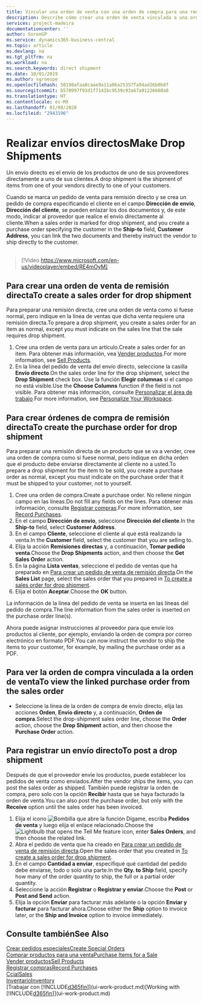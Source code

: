 ```yaml
---
title: Vincular una orden de venta con una orden de compra para una remisión directa | Documentos de Microsoft
description: Describe cómo crear una orden de venta vinculada a una orden de compra para habilitar el envío directo del proveedor al cliente.
services: project-madeira
documentationcenter: ''
author: SorenGP
ms.service: dynamics365-business-central
ms.topic: article
ms.devlang: na
ms.tgt_pltfrm: na
ms.workload: na
ms.search.keywords: direct shipment
ms.date: 10/01/2019
ms.author: sgroespe
ms.openlocfilehash: 50198afaa8caae9a11a06a25357fa94ad26b0b8f
ms.sourcegitcommit: b570997f93d1f7141bc9539c93a67a91226660a8
ms.translationtype: HT
ms.contentlocale: es-MX
ms.lasthandoff: 01/08/2020
ms.locfileid: "2943196"
---
```

# <a name="make-drop-shipments"></a><span data-ttu-id="13bf5-103">Realizar envíos directos</span><span class="sxs-lookup"><span data-stu-id="13bf5-103">Make Drop Shipments</span></span>
<span data-ttu-id="13bf5-104">Un envío directo es el envío de los productos de uno de sus proveedores directamente a uno de sus clientes.</span><span class="sxs-lookup"><span data-stu-id="13bf5-104">A drop shipment is the shipment of items from one of your vendors directly to one of your customers.</span></span>

<span data-ttu-id="13bf5-105">Cuando se marca un pedido de venta para remisión directo y se crea un pedido de compra especificando el cliente en el campo **Dirección de envío**, **Dirección del cliente**, se pueden enlazar los dos documentos y, de este modo, indicar al proveedor que realice el envío directamente al cliente.</span><span class="sxs-lookup"><span data-stu-id="13bf5-105">When a sales order is marked for drop shipment, and you create a purchase order specifying the customer in the **Ship-to** field, **Customer Address**, you can link the two documents and thereby instruct the vendor to ship directly to the customer.</span></span>
<br><br>  
  
> [!Video https://www.microsoft.com/en-us/videoplayer/embed/RE4mOyM]

## <a name="to-create-a-sales-order-for-drop-shipment"></a><span data-ttu-id="13bf5-106">Para crear una orden de venta de remisión directa</span><span class="sxs-lookup"><span data-stu-id="13bf5-106">To create a sales order for drop shipment</span></span>
<span data-ttu-id="13bf5-107">Para preparar una remisión directa, cree una orden de venta como si fuese normal, pero indique en la línea de ventas que dicha venta requiere una remisión directa.</span><span class="sxs-lookup"><span data-stu-id="13bf5-107">To prepare a drop shipment, you create a sales order for an item as normal, except you must indicate on the sales line that the sale requires drop shipment.</span></span>

1. <span data-ttu-id="13bf5-108">Cree una orden de venta para un artículo.</span><span class="sxs-lookup"><span data-stu-id="13bf5-108">Create a sales order for an item.</span></span> <span data-ttu-id="13bf5-109">Para obtener más información, vea [Vender productos](sales-how-sell-products.md).</span><span class="sxs-lookup"><span data-stu-id="13bf5-109">For more information, see [Sell Products](sales-how-sell-products.md).</span></span>
2. <span data-ttu-id="13bf5-110">En la línea del pedido de venta del envío directo, seleccione la casilla **Envío directo**.</span><span class="sxs-lookup"><span data-stu-id="13bf5-110">On the sales order line for the drop shipment, select the **Drop Shipment** check box.</span></span> <span data-ttu-id="13bf5-111">Use la función **Elegir columnas** si el campo no está visible.</span><span class="sxs-lookup"><span data-stu-id="13bf5-111">Use the **Choose Columns** function if the field is not visible.</span></span> <span data-ttu-id="13bf5-112">Para obtener más información, consulte [Personalizar el área de trabajo](ui-personalization-user.md).</span><span class="sxs-lookup"><span data-stu-id="13bf5-112">For more information, see [Personalize Your Workspace](ui-personalization-user.md).</span></span>

## <a name="to-create-the-purchase-order-for-drop-shipment"></a><span data-ttu-id="13bf5-113">Para crear órdenes de compra de remisión directa</span><span class="sxs-lookup"><span data-stu-id="13bf5-113">To create the purchase order for drop shipment</span></span>
<span data-ttu-id="13bf5-114">Para preparar una remisión directa de un producto que se va a vender, cree una orden de compra como si fuese normal, pero indique en dicha orden que el producto debe enviarse directamente al cliente no a usted.</span><span class="sxs-lookup"><span data-stu-id="13bf5-114">To prepare a drop shipment for the item to be sold, you create a purchase order as normal, except you must indicate on the purchase order that it must be shipped to your customer, not to yourself.</span></span>

1. <span data-ttu-id="13bf5-115">Cree una orden de compra.</span><span class="sxs-lookup"><span data-stu-id="13bf5-115">Create a purchase order.</span></span> <span data-ttu-id="13bf5-116">No rellene ningún campo en las líneas.</span><span class="sxs-lookup"><span data-stu-id="13bf5-116">Do not fill any fields on the lines.</span></span> <span data-ttu-id="13bf5-117">Para obtener más información, consulte [Registrar compras](purchasing-how-record-purchases.md).</span><span class="sxs-lookup"><span data-stu-id="13bf5-117">For more information, see [Record Purchases](purchasing-how-record-purchases.md).</span></span>
2. <span data-ttu-id="13bf5-118">En el campo **Dirección de envío**, seleccione **Dirección del cliente**.</span><span class="sxs-lookup"><span data-stu-id="13bf5-118">In the **Ship-to** field, select **Customer Address**.</span></span>
3. <span data-ttu-id="13bf5-119">En el campo **Cliente**, seleccione el cliente al que está realizando la venta.</span><span class="sxs-lookup"><span data-stu-id="13bf5-119">In the **Customer** field, select the customer that you are selling to.</span></span>
3. <span data-ttu-id="13bf5-120">Elija la acción **Remisiones directas** y, a continuación, **Tomar pedido venta**.</span><span class="sxs-lookup"><span data-stu-id="13bf5-120">Choose the **Drop Shipments** action, and then choose the **Get Sales Order** action.</span></span>
4. <span data-ttu-id="13bf5-121">En la página **Lista ventas**, seleccione el pedido de ventas que ha preparado en [Para crear un pedido de venta de remisión directa](sales-how-drop-shipment.md#to-create-a-sales-order-for-drop-shipment).</span><span class="sxs-lookup"><span data-stu-id="13bf5-121">On the **Sales List** page, select the sales order that you prepared in [To create a sales order for drop shipment](sales-how-drop-shipment.md#to-create-a-sales-order-for-drop-shipment).</span></span>
5. <span data-ttu-id="13bf5-122">Elija el botón **Aceptar**.</span><span class="sxs-lookup"><span data-stu-id="13bf5-122">Choose the **OK** button.</span></span>

<span data-ttu-id="13bf5-123">La información de la línea del pedido de venta se inserta en las líneas del pedido de compra.</span><span class="sxs-lookup"><span data-stu-id="13bf5-123">The line information from the sales order is inserted on the purchase order line(s).</span></span>

<span data-ttu-id="13bf5-124">Ahora puede asignar instrucciones al proveedor para que envíe los productos al cliente, por ejemplo, enviando la orden de compra por correo electrónico en formato PDF.</span><span class="sxs-lookup"><span data-stu-id="13bf5-124">You can now instruct the vendor to ship the items to your customer, for example, by mailing the purchase order as a PDF.</span></span>     

## <a name="to-view-the-linked-purchase-order-from-the-sales-order"></a><span data-ttu-id="13bf5-125">Para ver la orden de compra vinculada a la orden de venta</span><span class="sxs-lookup"><span data-stu-id="13bf5-125">To view the linked purchase order from the sales order</span></span>
* <span data-ttu-id="13bf5-126">Seleccione la línea de la orden de compra de envío directo, elija las acciones **Orden**, **Envío directo** y, a continuación, **Orden de compra**.</span><span class="sxs-lookup"><span data-stu-id="13bf5-126">Select the drop-shipment sales order line, choose the **Order** action, choose the **Drop Shipment** action, and then choose the **Purchase Order** action.</span></span>

## <a name="to-post-a-drop-shipment"></a><span data-ttu-id="13bf5-127">Para registrar un envío directo</span><span class="sxs-lookup"><span data-stu-id="13bf5-127">To post a drop shipment</span></span>
<span data-ttu-id="13bf5-128">Después de que el proveedor envíe los productos, puede establecer los pedidos de venta como enviados.</span><span class="sxs-lookup"><span data-stu-id="13bf5-128">After the vendor ships the items, you can post the sales order as shipped.</span></span> <span data-ttu-id="13bf5-129">También puede registrar la orden de compra, pero solo con la opción **Recibir** hasta que se haya facturado la orden de venta.</span><span class="sxs-lookup"><span data-stu-id="13bf5-129">You can also post the purchase order, but only with the **Receive** option until the sales order has been invoiced.</span></span>

1. <span data-ttu-id="13bf5-130">Elija el icono ![Bombilla que abre la función Dígame](media/ui-search/search_small.png "Dígame qué desea hacer"), escriba **Pedidos de venta** y luego elija el enlace relacionado.</span><span class="sxs-lookup"><span data-stu-id="13bf5-130">Choose the ![Lightbulb that opens the Tell Me feature](media/ui-search/search_small.png "Tell me what you want to do") icon, enter **Sales Orders**, and then choose the related link.</span></span>
2. <span data-ttu-id="13bf5-131">Abra el pedido de venta que ha creado en [Para crear un pedido de venta de remisión directa]().</span><span class="sxs-lookup"><span data-stu-id="13bf5-131">Open the sales order that you created in [To create a sales order for drop shipment]().</span></span>
3. <span data-ttu-id="13bf5-132">En el campo **Cantidad a enviar**, especifiqué qué cantidad del pedido debe enviarse, todo o solo una parte.</span><span class="sxs-lookup"><span data-stu-id="13bf5-132">In the **Qty. to Ship** field, specify how many of the order quantity to ship, the full or a partial order quantity.</span></span>
4. <span data-ttu-id="13bf5-133">Seleccione la acción **Registrar** o **Registrar y enviar**.</span><span class="sxs-lookup"><span data-stu-id="13bf5-133">Choose the **Post** or **Post and Send** action.</span></span>
5. <span data-ttu-id="13bf5-134">Elija la opción **Enviar** para facturar más adelante o la opción **Enviar y facturar** para facturar ahora.</span><span class="sxs-lookup"><span data-stu-id="13bf5-134">Choose either the **Ship** option to invoice later, or the **Ship and Invoice** option to invoice immediately.</span></span>

## <a name="see-also"></a><span data-ttu-id="13bf5-135">Consulte también</span><span class="sxs-lookup"><span data-stu-id="13bf5-135">See Also</span></span>
[<span data-ttu-id="13bf5-136">Crear pedidos especiales</span><span class="sxs-lookup"><span data-stu-id="13bf5-136">Create Special Orders</span></span>](sales-how-to-create-special-orders.md)  
[<span data-ttu-id="13bf5-137">Comprar productos para una venta</span><span class="sxs-lookup"><span data-stu-id="13bf5-137">Purchase Items for a Sale</span></span>](purchasing-how-purchase-products-sale.md)  
[<span data-ttu-id="13bf5-138">Vender productos</span><span class="sxs-lookup"><span data-stu-id="13bf5-138">Sell Products</span></span>](sales-how-sell-products.md)  
[<span data-ttu-id="13bf5-139">Registrar compras</span><span class="sxs-lookup"><span data-stu-id="13bf5-139">Record Purchases</span></span>](purchasing-how-record-purchases.md)  
[<span data-ttu-id="13bf5-140">Ccial</span><span class="sxs-lookup"><span data-stu-id="13bf5-140">Sales</span></span>](sales-manage-sales.md)  
[<span data-ttu-id="13bf5-141">Inventario</span><span class="sxs-lookup"><span data-stu-id="13bf5-141">Inventory</span></span>](inventory-manage-inventory.md)  
<span data-ttu-id="13bf5-142">[Trabajar con [!INCLUDE[d365fin](includes/d365fin_md.md)]](ui-work-product.md)</span><span class="sxs-lookup"><span data-stu-id="13bf5-142">[Working with [!INCLUDE[d365fin](includes/d365fin_md.md)]](ui-work-product.md)</span></span>
